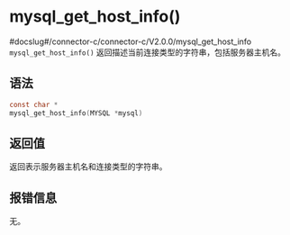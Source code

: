 mysql_get_host_info() 
==========================================
#docslug#/connector-c/connector-c/V2.0.0/mysql_get_host_info
`mysql_get_host_info()` 返回描述当前连接类型的字符串，包括服务器主机名。

语法 
-----------------------

```c
const char *
mysql_get_host_info(MYSQL *mysql)
```



返回值 
------------------------

返回表示服务器主机名和连接类型的字符串。

报错信息 
-------------------------

无。
